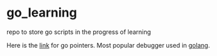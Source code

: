 # go_learning
repo to store go scripts in the progress of learning

Here is the [link](https://docs.google.com/spreadsheets/d/1BTdJpO4BMA6QbwHBnZq-ond94UZlOtDtCCScGOUl7c8/edit#gid=325645552) for go pointers. 
Most popular debugger used in [golang](https://github.com/go-delve/delve).
